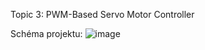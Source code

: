 Topic 3: PWM-Based Servo Motor Controller

Schéma projektu:
![image](https://github.com/Feecuss/PWM-Based-Servo-Motor-Controller/assets/165302466/f2d517f9-35a9-4e59-9396-a9b13390ae7e)
